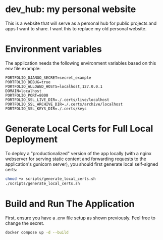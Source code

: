 # dev_hub: my personal website

This is a website that will serve as a personal hub for public projects and apps I want to share.
I want this to replace my old personal website.

# Environment variables

The application needs the following environment variables based on this env file example:

```
PORTFOLIO_DJANGO_SECRET=secret_example
PORTFOLIO_DEBUG=true
PORTFOLIO_ALLOWED_HOSTS=localhost,127.0.0.1
DOMAIN=localhost
PORTFOLIO_PORT=8000
PORTFOLIO_SSL_LIVE_DIR=./.certs/live/localhost
PORTFOLIO_SSL_ARCHIVE_DIR=./.certs/archive/localhost
PORTFOLIO_SSL_KEYS_DIR=./.certs/keys
```

# Generate Local Certs for Full Local Deployment

To deploy a "productionalized" version of the app locally (with a nginx webserver for serving static content and forwarding requests to the application's gunicorn server), you should first generate local self-signed certs:

```bash
chmod +x scripts/generate_local_certs.sh
./scripts/generate_local_certs.sh
```

# Build and Run The Application

First, ensure you have a .env file setup as shown previously. Feel free to change the secret.

```bash
docker compose up -d --build
```